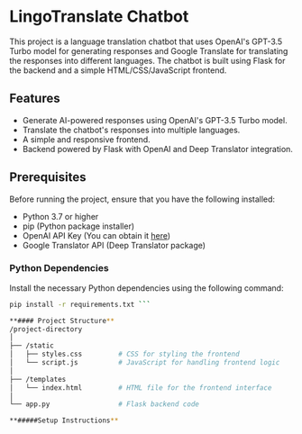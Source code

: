 
# LingoTranslate Chatbot

This project is a language translation chatbot that uses OpenAI's GPT-3.5 Turbo model for generating responses and Google Translate for translating the responses into different languages. The chatbot is built using Flask for the backend and a simple HTML/CSS/JavaScript frontend.

## Features

- Generate AI-powered responses using OpenAI's GPT-3.5 Turbo model.
- Translate the chatbot's responses into multiple languages.
- A simple and responsive frontend.
- Backend powered by Flask with OpenAI and Deep Translator integration.

## Prerequisites

Before running the project, ensure that you have the following installed:

- Python 3.7 or higher
- pip (Python package installer)
- OpenAI API Key (You can obtain it [here](https://beta.openai.com/signup/))
- Google Translator API (Deep Translator package)
  
### Python Dependencies

Install the necessary Python dependencies using the following command:

```bash
pip install -r requirements.txt ```

**#### Project Structure**
/project-directory
│
├── /static
│   ├── styles.css         # CSS for styling the frontend
│   └── script.js          # JavaScript for handling frontend logic
│
├── /templates
│   └── index.html         # HTML file for the frontend interface
│
└── app.py                 # Flask backend code

**#####Setup Instructions**
